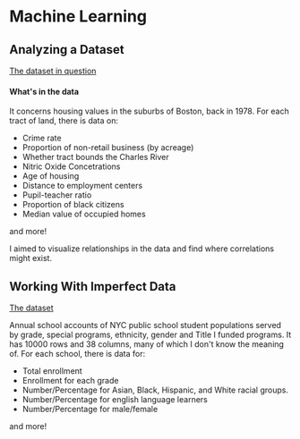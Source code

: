# Machine Learning

## Analyzing a Dataset

[The dataset in question](https://archive.ics.uci.edu/ml/datasets/Housing)

#### What's in the data

It concerns housing values in the suburbs of Boston, back in 1978.
For each tract of land, there is data on:

* Crime rate
* Proportion of non-retail business (by acreage)
* Whether tract bounds the Charles River
* Nitric Oxide Concetrations
* Age of housing
* Distance to employment centers
* Pupil-teacher ratio
* Proportion of black citizens
* Median value of occupied homes

and more!

I aimed to visualize relationships in the data and find where correlations might exist.

## Working With Imperfect Data

[The dataset](https://data.cityofnewyork.us/Education/School-Demographics-and-Accountability-Snapshot-20/ihfw-zy9j)

Annual school accounts of NYC public school student populations served by grade, special programs, ethnicity, gender and Title I funded programs. It has 10000 rows and 38 columns, many of which I don't know the meaning of. For each school, there is data for:

* Total enrollment
* Enrollment for each grade
* Number/Percentage for Asian, Black, Hispanic, and White racial groups.
* Number/Percentage for english language learners
* Number/Percentage for male/female

and more!
